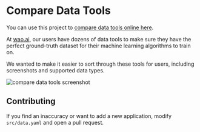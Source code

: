 # Compare Data Tools

You can use this project to [compare data tools online here](https://waoai.github.io/compare-data-tools/).

At [wao.ai](https://wao.ai), our users have dozens of data tools to make sure they have the perfect ground-truth dataset for their machine learning algorithms to train on.

We wanted to make it easier to sort through these tools for users, including screenshots and supported data types.

![compare data tools screenshot](https://user-images.githubusercontent.com/1910070/75292777-e2620c00-57f2-11ea-9841-c8e3b6f69d67.png)

## Contributing

If you find an inaccuracy or want to add a new application, modify `src/data.yaml` and open a pull request.
